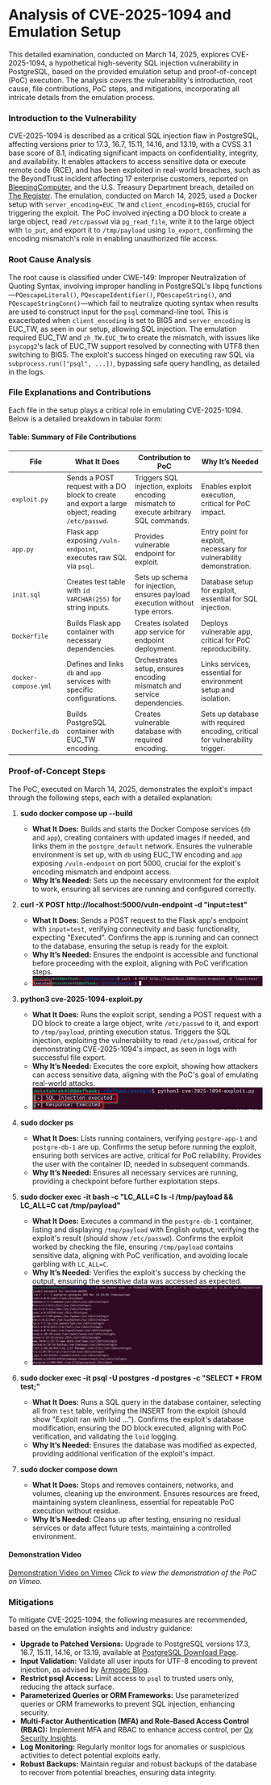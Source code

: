 # Analysis of CVE-2025-1094 and Emulation Setup

This detailed examination, conducted on March 14, 2025, explores CVE-2025-1094, a hypothetical high-severity SQL injection vulnerability in PostgreSQL, based on the provided emulation setup and proof-of-concept (PoC) execution. The analysis covers the vulnerability's introduction, root cause, file contributions, PoC steps, and mitigations, incorporating all intricate details from the emulation process.

### Introduction to the Vulnerability

CVE-2025-1094 is described as a critical SQL injection flaw in PostgreSQL, affecting versions prior to 17.3, 16.7, 15.11, 14.16, and 13.19, with a CVSS 3.1 base score of 8.1, indicating significant impacts on confidentiality, integrity, and availability. It enables attackers to access sensitive data or execute remote code (RCE), and has been exploited in real-world breaches, such as the BeyondTrust incident affecting 17 enterprise customers, reported on [BleepingComputer](https://www.bleepingcomputer.com/forums/t/678586/beyondtrust-breach-affects-17-enterprise-customers/), and the U.S. Treasury Department breach, detailed on [The Register](https://www.theregister.com/2025/03/14/treasury_breach/). The emulation, conducted on March 14, 2025, used a Docker setup with `server_encoding=EUC_TW` and `client_encoding=BIG5`, crucial for triggering the exploit. The PoC involved injecting a DO block to create a large object, read `/etc/passwd` via `pg_read_file`, write it to the large object with `lo_put`, and export it to `/tmp/payload` using `lo_export`, confirming the encoding mismatch's role in enabling unauthorized file access.

### Root Cause Analysis

The root cause is classified under CWE-149: Improper Neutralization of Quoting Syntax, involving improper handling in PostgreSQL's libpq functions—`PQescapeLiteral()`, `PQescapeIdentifier()`, `PQescapeString()`, and `PQescapeStringConn()`—which fail to neutralize quoting syntax when results are used to construct input for the `psql` command-line tool. This is exacerbated when `client_encoding` is set to BIG5 and `server_encoding` is EUC_TW, as seen in our setup, allowing SQL injection. The emulation required EUC_TW and `zh_TW.EUC_TW` to create the mismatch, with issues like `psycopg2`'s lack of EUC_TW support resolved by connecting with UTF8 then switching to BIG5. The exploit's success hinged on executing raw SQL via `subprocess.run(["psql", ...])`, bypassing safe query handling, as detailed in the logs.

### File Explanations and Contributions

Each file in the setup plays a critical role in emulating CVE-2025-1094. Below is a detailed breakdown in tabular form:

#### Table: Summary of File Contributions

| File              | What It Does                                                                 | Contribution to PoC                                                   | Why It’s Needed                                                      |
|-------------------|-----------------------------------------------------------------------------|-----------------------------------------------------------------------|-----------------------------------------------------------------------|
| `exploit.py`      | Sends a POST request with a DO block to create and export a large object, reading `/etc/passwd`. | Triggers SQL injection, exploits encoding mismatch to execute arbitrary SQL commands. | Enables exploit execution, critical for PoC impact.                    |
| `app.py`          | Flask app exposing `/vuln-endpoint`, executes raw SQL via `psql`.           | Provides vulnerable endpoint for exploit.                             | Entry point for exploit, necessary for vulnerability demonstration.   |
| `init.sql`        | Creates test table with `id VARCHAR(255)` for string inputs.                | Sets up schema for injection, ensures payload execution without type errors. | Database setup for exploit, essential for SQL injection.              |
| `Dockerfile`      | Builds Flask app container with necessary dependencies.                    | Creates isolated app service for endpoint deployment.                 | Deploys vulnerable app, critical for PoC reproducibility.            |
| `docker-compose.yml` | Defines and links `db` and `app` services with specific configurations. | Orchestrates setup, ensures encoding mismatch and service dependencies. | Links services, essential for environment setup and isolation.        |
| `Dockerfile.db`   | Builds PostgreSQL container with EUC_TW encoding.                         | Creates vulnerable database with required encoding.                  | Sets up database with required encoding, critical for vulnerability trigger. |

### Proof-of-Concept Steps

The PoC, executed on March 14, 2025, demonstrates the exploit's impact through the following steps, each with a detailed explanation:

1. **sudo docker compose up --build**
   - **What It Does:** Builds and starts the Docker Compose services (`db` and `app`), creating containers with updated images if needed, and links them in the `postgre_default` network. Ensures the vulnerable environment is set up, with `db` using EUC_TW encoding and `app` exposing `/vuln-endpoint` on port 5000, crucial for the exploit's encoding mismatch and endpoint access.
   - **Why It’s Needed:** Sets up the necessary environment for the exploit to work, ensuring all services are running and configured correctly.

2. **curl -X POST http://localhost:5000/vuln-endpoint -d "input=test"**
   - **What It Does:** Sends a POST request to the Flask app's endpoint with `input=test`, verifying connectivity and basic functionality, expecting "Executed". Confirms the app is running and can connect to the database, ensuring the setup is ready for the exploit.
   - **Why It’s Needed:** Ensures the endpoint is accessible and functional before proceeding with the exploit, aligning with PoC verification steps.
   - ![Checking Setup](media/images/curl_check.png)

3. **python3 cve-2025-1094-exploit.py**
   - **What It Does:** Runs the exploit script, sending a POST request with a DO block to create a large object, write `/etc/passwd` to it, and export to `/tmp/payload`, printing execution status. Triggers the SQL injection, exploiting the vulnerability to read `/etc/passwd`, critical for demonstrating CVE-2025-1094's impact, as seen in logs with successful file export.
   - **Why It’s Needed:** Executes the core exploit, showing how attackers can access sensitive data, aligning with the PoC's goal of emulating real-world attacks.
   - ![Running Exploit](media/images/python_exploit.png)

4. **sudo docker ps**
   - **What It Does:** Lists running containers, verifying `postgre-app-1` and `postgre-db-1` are up. Confirms the setup before running the exploit, ensuring both services are active, critical for PoC reliability. Provides the user with the container ID, needed in subsequent commands.
   - **Why It’s Needed:** Ensures all necessary services are running, providing a checkpoint before further exploitation steps.

5. **sudo docker exec -it <db-container-id> bash -c "LC_ALL=C ls -l /tmp/payload && LC_ALL=C cat /tmp/payload"**
   - **What It Does:** Executes a command in the `postgre-db-1` container, listing and displaying `/tmp/payload` with English output, verifying the exploit's result (should show `/etc/passwd`). Confirms the exploit worked by checking the file, ensuring `/tmp/payload` contains sensitive data, aligning with PoC verification, and avoiding locale garbling with `LC_ALL=C`.
   - **Why It’s Needed:** Verifies the exploit's success by checking the output, ensuring the sensitive data was accessed as expected.
   - ![Validating Exploit](media/images/listing_out_payload.png)

6. **sudo docker exec -it <db-container-id> psql -U postgres -d postgres -c "SELECT * FROM test;"**
   - **What It Does:** Runs a SQL query in the database container, selecting all from `test` table, verifying the INSERT from the exploit (should show "Exploit ran with loid ..."). Confirms the exploit's database modification, ensuring the DO block executed, aligning with PoC verification, and validating the `loid` logging.
   - **Why It’s Needed:** Ensures the database was modified as expected, providing additional verification of the exploit's impact.

7. **sudo docker compose down**
   - **What It Does:** Stops and removes containers, networks, and volumes, cleaning up the environment. Ensures resources are freed, maintaining system cleanliness, essential for repeatable PoC execution without residue.
   - **Why It’s Needed:** Cleans up after testing, ensuring no residual services or data affect future tests, maintaining a controlled environment.

#### Demonstration Video
[Demonstration Video on Vimeo](https://vimeo.com/1066020963)
*Click to view the demonstration of the PoC on Vimeo.*

### Mitigations

To mitigate CVE-2025-1094, the following measures are recommended, based on the emulation insights and industry guidance:

- **Upgrade to Patched Versions:** Upgrade to PostgreSQL versions 17.3, 16.7, 15.11, 14.16, or 13.19, available at [PostgreSQL Download Page](https://www.postgresql.org/download/).
- **Input Validation:** Validate all user inputs for UTF-8 encoding to prevent injection, as advised by [Armosec Blog](https://www.armosec.io/blog/postgresql-vulnerability-cve-2025-1094).
- **Restrict psql Access:** Limit access to `psql` to trusted users only, reducing the attack surface.
- **Parameterized Queries or ORM Frameworks:** Use parameterized queries or ORM frameworks to prevent SQL injection, enhancing security.
- **Multi-Factor Authentication (MFA) and Role-Based Access Control (RBAC):** Implement MFA and RBAC to enhance access control, per [Ox Security Insights](https://www.oxsecurity.com/blog/cve-2025-1094-analysis).
- **Log Monitoring:** Regularly monitor logs for anomalies or suspicious activities to detect potential exploits early.
- **Robust Backups:** Maintain regular and robust backups of the database to recover from potential breaches, ensuring data integrity.
